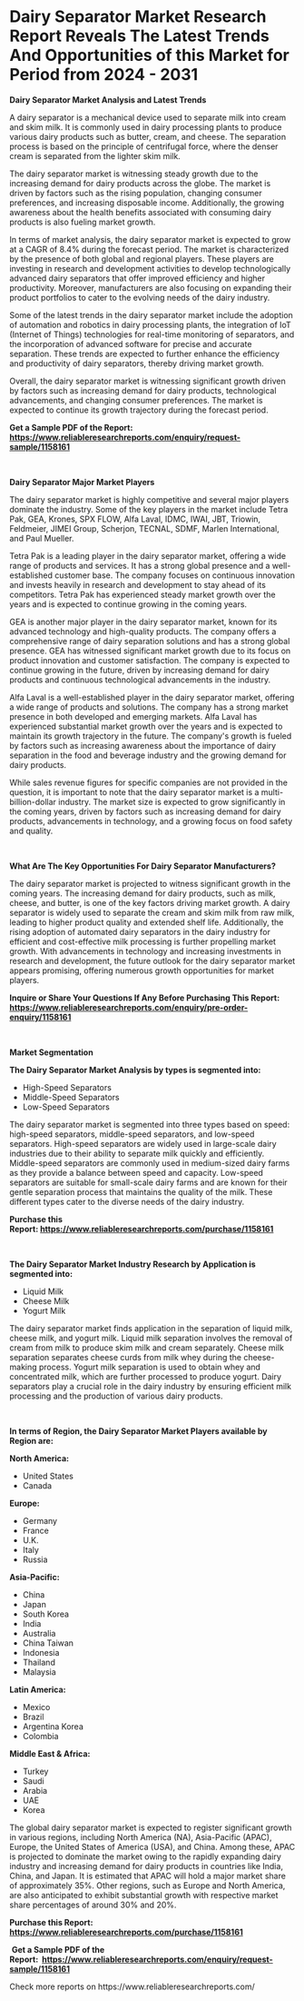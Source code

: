 <p><h1>Dairy Separator Market Research Report Reveals The Latest Trends And Opportunities of this Market for Period from 2024 - 2031</h1></p><p><strong>Dairy Separator Market Analysis and Latest Trends</strong></p>
<p><p>A dairy separator is a mechanical device used to separate milk into cream and skim milk. It is commonly used in dairy processing plants to produce various dairy products such as butter, cream, and cheese. The separation process is based on the principle of centrifugal force, where the denser cream is separated from the lighter skim milk.</p><p>The dairy separator market is witnessing steady growth due to the increasing demand for dairy products across the globe. The market is driven by factors such as the rising population, changing consumer preferences, and increasing disposable income. Additionally, the growing awareness about the health benefits associated with consuming dairy products is also fueling market growth.</p><p>In terms of market analysis, the dairy separator market is expected to grow at a CAGR of 8.4% during the forecast period. The market is characterized by the presence of both global and regional players. These players are investing in research and development activities to develop technologically advanced dairy separators that offer improved efficiency and higher productivity. Moreover, manufacturers are also focusing on expanding their product portfolios to cater to the evolving needs of the dairy industry.</p><p>Some of the latest trends in the dairy separator market include the adoption of automation and robotics in dairy processing plants, the integration of IoT (Internet of Things) technologies for real-time monitoring of separators, and the incorporation of advanced software for precise and accurate separation. These trends are expected to further enhance the efficiency and productivity of dairy separators, thereby driving market growth.</p><p>Overall, the dairy separator market is witnessing significant growth driven by factors such as increasing demand for dairy products, technological advancements, and changing consumer preferences. The market is expected to continue its growth trajectory during the forecast period.</p></p>
<p><strong>Get a Sample PDF of the Report:&nbsp; <a href="https://www.reliableresearchreports.com/enquiry/request-sample/1158161">https://www.reliableresearchreports.com/enquiry/request-sample/1158161</a></strong></p>
<p>&nbsp;</p>
<p><strong>Dairy Separator Major Market Players</strong></p>
<p><p>The dairy separator market is highly competitive and several major players dominate the industry. Some of the key players in the market include Tetra Pak, GEA, Krones, SPX FLOW, Alfa Laval, IDMC, IWAI, JBT, Triowin, Feldmeier, JIMEI Group, Scherjon, TECNAL, SDMF, Marlen International, and Paul Mueller.</p><p>Tetra Pak is a leading player in the dairy separator market, offering a wide range of products and services. It has a strong global presence and a well-established customer base. The company focuses on continuous innovation and invests heavily in research and development to stay ahead of its competitors. Tetra Pak has experienced steady market growth over the years and is expected to continue growing in the coming years.</p><p>GEA is another major player in the dairy separator market, known for its advanced technology and high-quality products. The company offers a comprehensive range of dairy separation solutions and has a strong global presence. GEA has witnessed significant market growth due to its focus on product innovation and customer satisfaction. The company is expected to continue growing in the future, driven by increasing demand for dairy products and continuous technological advancements in the industry.</p><p>Alfa Laval is a well-established player in the dairy separator market, offering a wide range of products and solutions. The company has a strong market presence in both developed and emerging markets. Alfa Laval has experienced substantial market growth over the years and is expected to maintain its growth trajectory in the future. The company's growth is fueled by factors such as increasing awareness about the importance of dairy separation in the food and beverage industry and the growing demand for dairy products.</p><p>While sales revenue figures for specific companies are not provided in the question, it is important to note that the dairy separator market is a multi-billion-dollar industry. The market size is expected to grow significantly in the coming years, driven by factors such as increasing demand for dairy products, advancements in technology, and a growing focus on food safety and quality.</p></p>
<p>&nbsp;</p>
<p><strong>What Are The Key Opportunities For Dairy Separator Manufacturers?</strong></p>
<p><p>The dairy separator market is projected to witness significant growth in the coming years. The increasing demand for dairy products, such as milk, cheese, and butter, is one of the key factors driving market growth. A dairy separator is widely used to separate the cream and skim milk from raw milk, leading to higher product quality and extended shelf life. Additionally, the rising adoption of automated dairy separators in the dairy industry for efficient and cost-effective milk processing is further propelling market growth. With advancements in technology and increasing investments in research and development, the future outlook for the dairy separator market appears promising, offering numerous growth opportunities for market players.</p></p>
<p><strong>Inquire or Share Your Questions If Any Before Purchasing This Report: <a href="https://www.reliableresearchreports.com/enquiry/pre-order-enquiry/1158161">https://www.reliableresearchreports.com/enquiry/pre-order-enquiry/1158161</a></strong></p>
<p>&nbsp;</p>
<p><strong>Market Segmentation</strong></p>
<p><strong>The Dairy Separator Market Analysis by types is segmented into:</strong></p>
<p><ul><li>High-Speed Separators</li><li>Middle-Speed Separators</li><li>Low-Speed Separators</li></ul></p>
<p><p>The dairy separator market is segmented into three types based on speed: high-speed separators, middle-speed separators, and low-speed separators. High-speed separators are widely used in large-scale dairy industries due to their ability to separate milk quickly and efficiently. Middle-speed separators are commonly used in medium-sized dairy farms as they provide a balance between speed and capacity. Low-speed separators are suitable for small-scale dairy farms and are known for their gentle separation process that maintains the quality of the milk. These different types cater to the diverse needs of the dairy industry.</p></p>
<p><strong>Purchase this Report:&nbsp;<a href="https://www.reliableresearchreports.com/purchase/1158161">https://www.reliableresearchreports.com/purchase/1158161</a></strong></p>
<p>&nbsp;</p>
<p><strong>The Dairy Separator Market Industry Research by Application is segmented into:</strong></p>
<p><ul><li>Liquid Milk</li><li>Cheese Milk</li><li>Yogurt Milk</li></ul></p>
<p><p>The dairy separator market finds application in the separation of liquid milk, cheese milk, and yogurt milk. Liquid milk separation involves the removal of cream from milk to produce skim milk and cream separately. Cheese milk separation separates cheese curds from milk whey during the cheese-making process. Yogurt milk separation is used to obtain whey and concentrated milk, which are further processed to produce yogurt. Dairy separators play a crucial role in the dairy industry by ensuring efficient milk processing and the production of various dairy products.</p></p>
<p>&nbsp;</p>
<p><strong>In terms of Region, the Dairy Separator Market Players available by Region are:</strong></p>
<p>
    <p> <strong> North America: </strong>
        <ul>
            <li>United States</li>
            <li>Canada</li>
        </ul>
        </p> 
    <p> <strong> Europe: </strong>
        <ul>
            <li>Germany</li>
            <li>France</li>
            <li>U.K.</li>
            <li>Italy</li>
            <li>Russia</li>
        </ul>
        </p> 
    <p> <strong> Asia-Pacific: </strong>
        <ul>
            <li>China</li>
            <li>Japan</li>
            <li>South Korea</li>
            <li>India</li>
            <li>Australia</li>
            <li>China Taiwan</li>
            <li>Indonesia</li>
            <li>Thailand</li>
            <li>Malaysia</li>
        </ul>
        </p> 
    <p> <strong> Latin America: </strong>
        <ul>
            <li>Mexico</li>
            <li>Brazil</li>
            <li>Argentina Korea</li>
            <li>Colombia</li>
        </ul>
        </p> 
    <p> <strong> Middle East & Africa: </strong>
        <ul>
            <li>Turkey</li>
            <li>Saudi</li>
            <li>Arabia</li>
            <li>UAE</li>
            <li>Korea</li>
        </ul>
    </p>
    </p>
<p><p>The global dairy separator market is expected to register significant growth in various regions, including North America (NA), Asia-Pacific (APAC), Europe, the United States of America (USA), and China. Among these, APAC is projected to dominate the market owing to the rapidly expanding dairy industry and increasing demand for dairy products in countries like India, China, and Japan. It is estimated that APAC will hold a major market share of approximately 35%. Other regions, such as Europe and North America, are also anticipated to exhibit substantial growth with respective market share percentages of around 30% and 20%.</p></p>
<p><strong>Purchase this Report: <a href="https://www.reliableresearchreports.com/purchase/1158161">https://www.reliableresearchreports.com/purchase/1158161</a></strong></p>
<p>&nbsp;<strong>Get a Sample PDF of the Report:&nbsp;&nbsp;<a href="https://www.reliableresearchreports.com/enquiry/request-sample/1158161">https://www.reliableresearchreports.com/enquiry/request-sample/1158161</a></strong></p>
<p><strong></strong></p>
<p>Check more reports on https://www.reliableresearchreports.com/</p>